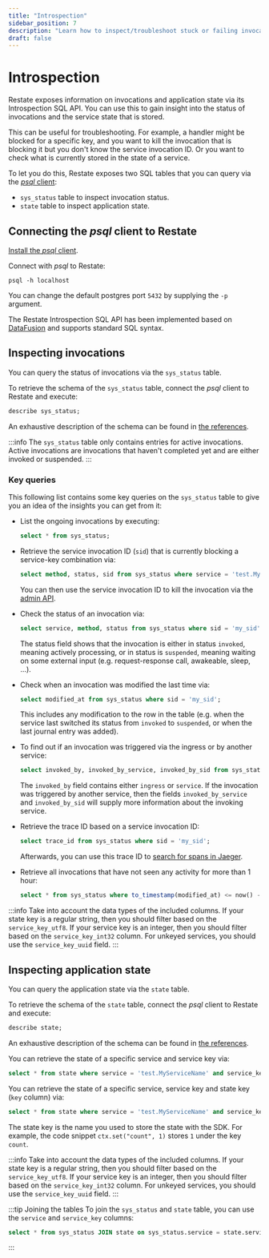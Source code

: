 ```yaml
---
title: "Introspection"
sidebar_position: 7
description: "Learn how to inspect/troubleshoot stuck or failing invocations."
draft: false
---
```


# Introspection

Restate exposes information on invocations and application state via its Introspection SQL API. You can use this to gain insight into the status of invocations and the service state that is stored.

This can be useful for troubleshooting. For example, a handler might be blocked for a specific key, and you want to kill the invocation that is blocking it but you don't know the service invocation ID. Or you want to check what is currently stored in the state of a service.

To let you do this, Restate exposes two SQL tables that you can query via the [*psql* client](https://www.postgresql.org/docs/current/app-psql.html):
- `sys_status` table to inspect invocation status.
- `state` table to inspect application state.

## Connecting the *psql* client to Restate

[Install the *psql* client](https://www.postgresql.org/download/).

Connect with *psql* to Restate:

```shell
psql -h localhost
```

You can change the default postgres port `5432` by supplying the `-p` argument.

The Restate Introspection SQL API has been implemented based on [DataFusion](https://arrow.apache.org/datafusion/) and supports standard SQL syntax.

## Inspecting invocations
You can query the status of invocations via the `sys_status` table.

To retrieve the schema of the `sys_status` table, connect the *psql* client to Restate and execute:
```sql
describe sys_status;
```

An exhaustive description of the schema can be found in [the references](/references/restate-sql-introspection).

:::info
The `sys_status` table only contains entries for active invocations. Active invocations are invocations that haven't completed yet and are either invoked or suspended.
:::

### Key queries
This following list contains some key queries on the `sys_status` table to give you an idea of the insights you can get from it:

- List the ongoing invocations by executing:
    ```sql
    select * from sys_status;
    ```

- Retrieve the service invocation ID (`sid`) that is currently blocking a service-key combination via:
    ```sql
    select method, status, sid from sys_status where service = 'test.MyServiceName' and service_key_utf8 = 'myKey';
    ```
  You can then use the service invocation ID to kill the invocation via the [admin API](/references/admin-api#tag/invocation/operation/cancel_invocation).

- Check the status of an invocation via:
    ```sql
    select service, method, status from sys_status where sid = 'my_sid';
    ```
  The status field shows that the invocation is either in status `invoked`, meaning actively processing, or in status is `suspended`, meaning waiting on some external input (e.g. request-response call, awakeable, sleep, ...).

- Check when an invocation was modified the last time via:
    ```sql
    select modified_at from sys_status where sid = 'my_sid';
    ```
  This includes any modification to the row in the table (e.g. when the service last switched its status from `invoked` to `suspended`, or when the last journal entry was added).

- To find out if an invocation was triggered via the ingress or by another service:
    ```sql
    select invoked_by, invoked_by_service, invoked_by_sid from sys_status where sid = 'my_sid';
    ```
  The `invoked_by` field contains either `ingress` or `service`. If the invocation was triggered by another service, then the fields `invoked_by_service` and `invoked_by_sid` will supply more information about the invoking service.

- Retrieve the trace ID based on a service invocation ID:
    ```sql
    select trace_id from sys_status where sid = 'my_sid';
    ```
  Afterwards, you can use this trace ID to [search for spans in Jaeger](/restate/tracing#searching-traces).

- Retrieve all invocations that have not seen any activity for more than 1 hour:
    ```sql
    select * from sys_status where to_timestamp(modified_at) <= now() - interval '1' hour;
    ```

:::info Take into account the data types of the included columns.
If your state key is a regular string, then you should filter based on the `service_key_utf8`.
If your service key is an integer, then you should filter based on the `service_key_int32` column.
For unkeyed services, you should use the `service_key_uuid` field.
:::

## Inspecting application state

You can query the application state via the `state` table.

To retrieve the schema of the `state` table, connect the *psql* client to Restate and execute:
```sql
describe state;
```

An exhaustive description of the schema can be found in [the references](/references/restate-sql-introspection).

You can retrieve the state of a specific service and service key via:

```sql
select * from state where service = 'test.MyServiceName' and service_key_utf8 = 'myKey';
```

You can retrieve the state of a specific service, service key and state key (`key` column) via:

```sql
select * from state where service = 'test.MyServiceName' and service_key_utf8 = 'myKey' and key = 'myStateKey';
```

The state key is the name you used to store the state with the SDK. For example, the code snippet `ctx.set("count", 1)` stores `1` under the key `count`.

:::info Take into account the data types of the included columns.
If your state key is a regular string, then you should filter based on the `service_key_utf8`.
If your service key is an integer, then you should filter based on the `service_key_int32` column.
For unkeyed services, you should use the `service_key_uuid` field.
:::

:::tip Joining the tables
To join the `sys_status` and `state` table, you can use the `service` and `service_key` columns:
```sql
select * from sys_status JOIN state on sys_status.service = state.service and sys_status.service_key = state.service_key;
```
:::
